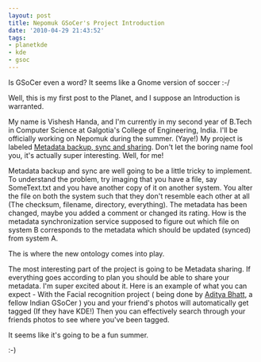 ```yaml
---
layout: post
title: Nepomuk GSoCer's Project Introduction
date: '2010-04-29 21:43:52'
tags:
- planetkde
- kde
- gsoc
---
```


Is GSoCer even a word? It seems like a Gnome version of soccer :-/

Well, this is my first post to the Planet, and I suppose an Introduction is warranted.

My name is Vishesh Handa, and I'm currently in my second year of B.Tech in Computer Science at Galgotia's College of Engineering, India. I'll be officially working on Nepomuk during the summer. (Yaye!) My project is labeled <a href="http://socghop.appspot.com/gsoc/student_project/show/google/gsoc2010/kde/t127230761720">Metadata backup, sync and sharing</a>. Don't let the boring name fool you, it's actually super interesting. Well, for me!

Metadata backup and sync are well going to be a little tricky to implement. To understand the problem, try imaging that you have a file, say  SomeText.txt and you have another copy of it on another system. You  alter the file on both the system such that they don't resemble each  other at all (The checksum, filename, directory, everything). The  metadata has been changed, maybe you added a comment or changed its  rating. How is the metadata synchronization service supposed to figure  out which file on system B corresponds to the metadata which should be updated  (synced) from system A.

The is where the new ontology comes into play.

The most interesting part of the project is going to be Metadata sharing. If everything goes according to plan you should be able to share your metadata. I'm super excited about it. Here is an example of what you can expect - With the Facial recognition project ( being done by <a href="http://adityabhatt.wordpress.com/2010/04/27/hello-gsoc-and-hello-planet/">Aditya Bhatt</a>, a fellow Indian GSoCer ) you and your friend's photos will automatically get tagged (If they have KDE!) Then you can effectively search through your friends photos to see where you've been tagged.

It seems like it's going to be a fun summer.

:-)
